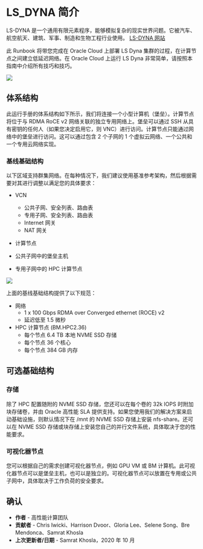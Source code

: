 # LS\_DYNA 简介

LS-DYNA 是一个通用有限元素程序，能够模拟复杂的现实世界问题。它被汽车、航空航天、建筑、军事、制造和生物工程行业使用。 [LS-DYNA 网站](https://www.lstc.com/products/ls-dyna)

此 Runbook 将带您完成在 Oracle Cloud 上部署 LS Dyna 集群的过程，在计算节点之间建立低延迟网络。在 Oracle Cloud 上运行 LS Dyna 非常简单，请按照本指南中介绍所有技巧和技巧。

![](images/3cars.jpg)

## **体系结构**

此运行手册的体系结构如下所示，我们将连接一个小型计算机（堡垒）。计算节点将位于与 RDMA RoCE v2 网络关联的独立专用网络上。堡垒可以通过 SSH 从具有密钥的任何人（如果您决定启用它，则 VNC）进行访问。计算节点只能通过网络中的堡垒进行访问。这可以通过包含 2 个子网的 1 个虚拟云网络、一个公共和一个专用云网络实现。

### 基线基础结构

以下区域支持群集网络。在每种情况下，我们建议使用基准参考架构，然后根据需要对其进行调整以满足您的具体要求：

*   VCN
    
    *   公共子网、安全列表、路由表
    *   专用子网、安全列表、路由表
    *   Internet 网关
    *   NAT 网关
*   计算节点
    
*   公共子网中的堡垒主机
    
*   专用子网中的 HPC 计算节点
    

![](images/images.png)

上面的基线基础结构提供了以下规范：

*   网络
    *   1 x 100 Gbps RDMA over Converged ethernet (ROCE) v2
    *   延迟低至 1.5 微秒
*   HPC 计算节点 (BM.HPC2.36)
    *   每个节点 6.4 TB 本地 NVME SSD 存储
    *   每个节点 36 个核心
    *   每个节点 384 GB 内存

## 可选基础结构

### 存储

除了 HPC 配置随附的 NVME SSD 存储，您还可以在每个卷的 32k IOPS 时附加块存储卷，并由 Oracle 高性能 SLA 提供支持。如果您使用我们的解决方案来启动基础设施，则默认情况下在 /mnt 的 NVME SSD 存储上安装 nfs-share。还可以在 NVME SSD 存储或块存储上安装您自己的并行文件系统，具体取决于您的性能要求。

### 可视化器节点

您可以根据自己的需求创建可视化器节点，例如 GPU VM 或 BM 计算机。此可视化器节点可以是堡垒主机，也可以是独立的。可视化器节点可以放置在专用或公共子网中，具体取决于工作负荷的安全要求。

## 确认

*   **作者** - 高性能计算团队
*   **贡献者** - Chris Iwicki、Harrison Dvoor、Gloria Lee、Selene Song、Bre Mendonca、Samrat Khosla
*   **上次更新者/日期** - Samrat Khosla，2020 年 10 月